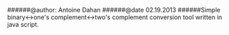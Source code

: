 ######@author: Antoine Dahan 
######@date 02.19.2013 
######Simple binary<->one's complement<->two's complement conversion tool written in java script. 
